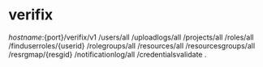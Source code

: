 # verifix
${hostname}:${port}/verifix/v1
/users/all
/uploadlogs/all
/projects/all
/roles/all
/finduserroles/{userid}
/rolegroups/all
/resources/all
/resourcesgroups/all
/resrgmap/{resgid}
/notificationlog/all
/credentialsvalidate
.
